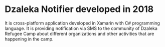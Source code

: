 # Dzaleka Notifier developed in 2018

It is cross-platform application developed in Xamarin with C# programming language. 
It is providing notification via SMS to the community of Dzaleka Refugee Camp about different organizations and other activities that are happening in the camp.

